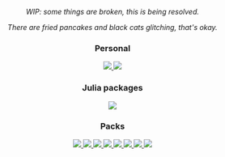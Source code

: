<div align="center">

  <!-- Work in progress notice -->
  <p><i>WIP: some things are broken, this is being resolved.</i></p>

  <!-- A little word of notice before the showcase -->
  <p><i>There are fried pancakes and black cats glitching, that's okay.</i></p>

  <h3>Personal</h3>

  <!-- paveloom-d/dev -->
  <a href="https://github.com/paveloom-d/dev">
    <img src="https://github-readme-stats.vercel.app/api/pin/?username=paveloom-d&repo=dev&show_owner=true" />
  </a>

  <!-- Paveloom/B1 -->
  <a href="https://github.com/Paveloom/B1">
    <img src="https://github-readme-stats.vercel.app/api/pin/?username=Paveloom&repo=B1&show_owner=true" />
  </a>

  <h3>Julia packages</h3>

  <!-- paveloom-j/Scats.jl -->
  <a href="https://github.com/paveloom-j/Scats.jl">
    <img src="https://github-readme-stats.vercel.app/api/pin/?username=paveloom-j&repo=Scats.jl&show_owner=true" />
  </a>

  <h3>Packs</h3>

  <!-- paveloom-p/P1 -->
  <a href="https://github.com/paveloom-p/P1">
    <img src="https://github-readme-stats.vercel.app/api/pin/?username=paveloom-p&repo=P1&show_owner=true" />
  </a>

  <!-- paveloom-p/P2 -->
  <a href="https://github.com/paveloom-p/P2">
    <img src="https://github-readme-stats.vercel.app/api/pin/?username=paveloom-p&repo=P2&show_owner=true" />
  </a>

  <!-- paveloom-p/P3 -->
  <a href="https://github.com/paveloom-p/P3">
    <img src="https://github-readme-stats.vercel.app/api/pin/?username=paveloom-p&repo=P3&show_owner=true" />
  </a>

  <!-- paveloom-p/P5 -->
  <a href="https://github.com/paveloom-p/P5">
    <img src="https://github-readme-stats.vercel.app/api/pin/?username=paveloom-p&repo=P5&show_owner=true" />
  </a>

  <!-- paveloom-p/P6 -->
  <a href="https://github.com/paveloom-p/P6">
    <img src="https://github-readme-stats.vercel.app/api/pin/?username=paveloom-p&repo=P6&show_owner=true" />
  </a>

  <!-- paveloom-p/P7 -->
  <a href="https://github.com/paveloom-p/P7">
    <img src="https://github-readme-stats.vercel.app/api/pin/?username=paveloom-p&repo=P7&show_owner=true" />
  </a>

  <!-- paveloom-p/P8 -->
  <a href="https://github.com/paveloom-p/P8">
    <img src="https://github-readme-stats.vercel.app/api/pin/?username=paveloom-p&repo=P8&show_owner=true" />
  </a>

  <!-- paveloom-p/P9 -->
  <a href="https://github.com/paveloom-p/P9">
    <img src="https://github-readme-stats.vercel.app/api/pin/?username=paveloom-p&repo=P9&show_owner=true" />
  </a>

</div>
